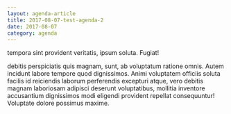 ```yaml
---
layout: agenda-article
title: 2017-08-07-test-agenda-2
date: 2017-08-07
category: agenda
---
```


tempora sint provident veritatis, ipsum soluta. Fugiat!

debitis perspiciatis quis magnam, sunt, ab voluptatum ratione omnis. Autem incidunt labore tempore quod dignissimos. Animi voluptatem officiis soluta facilis id reiciendis laborum perferendis excepturi atque, vero debitis magnam laboriosam adipisci deserunt voluptatibus, mollitia inventore accusantium dignissimos modi eligendi provident repellat consequuntur! Voluptate dolore possimus maxime.